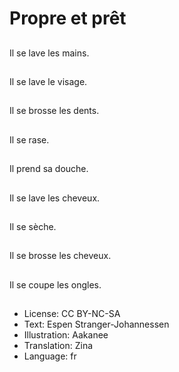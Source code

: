 # Propre et prêt

##
Il se lave les mains.

##
Il se lave le visage.

##
Il se brosse les dents.

##
Il se rase.

##
Il prend sa douche.

##
Il se lave les cheveux.

##
Il se sèche.

##
Il se brosse les cheveux.

##
Il se coupe les ongles.

##
* License: CC BY-NC-SA
* Text: Espen Stranger-Johannessen
* Illustration: Aakanee
* Translation: Zina
* Language: fr
